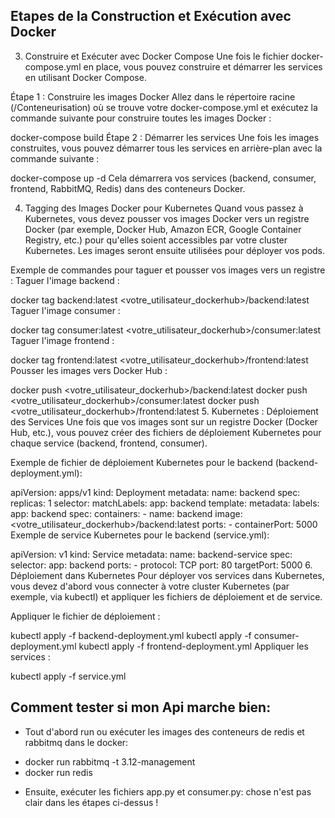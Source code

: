 ## Etapes de la Construction et Exécution avec Docker

3. Construire et Exécuter avec Docker Compose
Une fois le fichier docker-compose.yml en place, vous pouvez construire et démarrer les services en utilisant Docker Compose.

Étape 1 : Construire les images Docker
Allez dans le répertoire racine (/Conteneurisation) où se trouve votre docker-compose.yml et exécutez la commande suivante pour construire toutes les images Docker :


docker-compose build
Étape 2 : Démarrer les services
Une fois les images construites, vous pouvez démarrer tous les services en arrière-plan avec la commande suivante :

docker-compose up -d
Cela démarrera vos services (backend, consumer, frontend, RabbitMQ, Redis) dans des conteneurs Docker.

4. Tagging des Images Docker pour Kubernetes
Quand vous passez à Kubernetes, vous devez pousser vos images Docker vers un registre Docker (par exemple, Docker Hub, Amazon ECR, Google Container Registry, etc.) pour qu'elles soient accessibles par votre cluster Kubernetes. Les images seront ensuite utilisées pour déployer vos pods.

Exemple de commandes pour taguer et pousser vos images vers un registre :
Taguer l'image backend :

docker tag backend:latest <votre_utilisateur_dockerhub>/backend:latest
Taguer l'image consumer :

docker tag consumer:latest <votre_utilisateur_dockerhub>/consumer:latest
Taguer l'image frontend :

docker tag frontend:latest <votre_utilisateur_dockerhub>/frontend:latest
Pousser les images vers Docker Hub :

docker push <votre_utilisateur_dockerhub>/backend:latest
docker push <votre_utilisateur_dockerhub>/consumer:latest
docker push <votre_utilisateur_dockerhub>/frontend:latest
5. Kubernetes : Déploiement des Services
Une fois que vos images sont sur un registre Docker (Docker Hub, etc.), vous pouvez créer des fichiers de déploiement Kubernetes pour chaque service (backend, frontend, consumer).

Exemple de fichier de déploiement Kubernetes pour le backend (backend-deployment.yml):

apiVersion: apps/v1
kind: Deployment
metadata:
  name: backend
spec:
  replicas: 1
  selector:
    matchLabels:
      app: backend
  template:
    metadata:
      labels:
        app: backend
    spec:
      containers:
      - name: backend
        image: <votre_utilisateur_dockerhub>/backend:latest
        ports:
        - containerPort: 5000
Exemple de service Kubernetes pour le backend (service.yml):

apiVersion: v1
kind: Service
metadata:
  name: backend-service
spec:
  selector:
    app: backend
  ports:
    - protocol: TCP
      port: 80
      targetPort: 5000
6. Déploiement dans Kubernetes
Pour déployer vos services dans Kubernetes, vous devez d'abord vous connecter à votre cluster Kubernetes (par exemple, via kubectl) et appliquer les fichiers de déploiement et de service.

Appliquer le fichier de déploiement :

kubectl apply -f backend-deployment.yml
kubectl apply -f consumer-deployment.yml
kubectl apply -f frontend-deployment.yml
Appliquer les services :

kubectl apply -f service.yml

## Comment tester si mon Api marche bien:

- Tout d'abord run ou exécuter les images des conteneurs de redis et rabbitmq dans le docker:

*  docker run rabbitmq -t 3.12-management
* docker run redis

- Ensuite, exécuter les fichiers app.py et consumer.py:
chose n'est pas clair dans les étapes ci-dessus !
